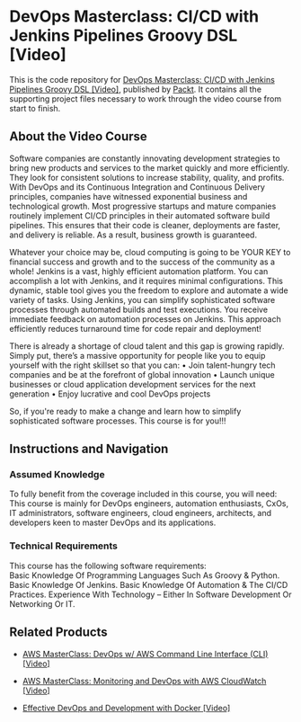 # DevOps Masterclass: CI/CD with Jenkins Pipelines Groovy DSL [Video]
This is the code repository for [DevOps Masterclass: CI/CD with Jenkins Pipelines Groovy DSL [Video]](), published by [Packt](https://www.packtpub.com/?utm_source=github). It contains all the supporting project files necessary to work through the video course from start to finish.
## About the Video Course
Software companies are constantly innovating development strategies to bring new products and services to the market quickly and more efficiently. They look for consistent solutions to increase stability, quality, and profits. With DevOps and its Continuous Integration and Continuous Delivery principles, companies have witnessed exponential business and technological growth. Most progressive startups and mature companies routinely implement CI/CD principles in their automated software build pipelines. This ensures that their code is cleaner, deployments are faster, and delivery is reliable. As a result, business growth is guaranteed.

Whatever your choice may be, cloud computing is going to be YOUR KEY to financial success and growth and to the success of the community as a whole!
Jenkins is a vast, highly efficient automation platform. You can accomplish a lot with Jenkins, and it requires minimal configurations. This dynamic, stable tool gives you the freedom to explore and automate a wide variety of tasks. Using Jenkins, you can simplify sophisticated software processes through automated builds and test executions. You receive immediate feedback on automation processes on Jenkins. This approach efficiently reduces turnaround time for code repair and deployment!

There is already a shortage of cloud talent and this gap is growing rapidly. Simply put, there’s a massive opportunity for people like you to equip yourself with the right skillset so that you can:
• Join talent-hungry tech companies and be at the forefront of global innovation
• Launch unique businesses or cloud application development services for the next generation
• Enjoy lucrative and cool DevOps projects

So, if you're ready to make a change and learn how to simplify sophisticated software processes. This course is for you!!!



## Instructions and Navigation
### Assumed Knowledge
To fully benefit from the coverage included in this course, you will need:<br/>
This course is mainly for DevOps engineers, automation enthusiasts, CxOs, IT administrators, software engineers, cloud engineers, architects, and developers keen to master DevOps and its applications.
### Technical Requirements
This course has the following software requirements:<br/>
Basic Knowledge Of Programming Languages Such As Groovy & Python.
Basic Knowledge Of Jenkins.
Basic Knowledge Of Automation & The CI/CD Practices.
Experience With Technology – Either In Software Development Or Networking Or IT.

## Related Products
* [AWS MasterClass: DevOps w/ AWS Command Line Interface (CLI) [Video]]()

* [AWS MasterClass: Monitoring and DevOps with AWS CloudWatch [Video]]()

* [Effective DevOps and Development with Docker [Video]]()
